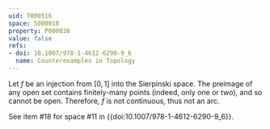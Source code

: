 ```yaml
---
uid: T000516
space: S000010
property: P000038
value: false
refs:
- doi: 10.1007/978-1-4612-6290-9_6
  name: Counterexamples in Topology
---
```


Let $f$ be an injection from $[0,1]$ into the Sierpinski space. The preimage of any open set contains finitely-many points (indeed, only one or two), and so cannot be open. Therefore, $f$ is not continuous, thus not an arc.

See item #18 for space #11 in {{doi:10.1007/978-1-4612-6290-9_6}}.
